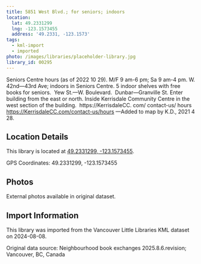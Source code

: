 ```yaml
---
title: 5851 West Blvd.; for seniors; indoors
location:
  lat: 49.2331299
  lng: -123.1573455
  address: '49.2331, -123.1573'
tags:
  - kml-import
  - imported
photo: /images/libraries/placeholder-library.jpg
library_id: 00295
---
```

Seniors Centre hours (as of 2022 10 29).
M/F 9 am-6 pm; Sa 9 am-4 pm.
W. 42nd—43rd Ave; indoors in Seniors Centre.
5 indoor shelves with free books for seniors.  
Yew St.—W. Boulevard.  Dunbar—Granville St.
Enter building from the east or north.
Inside Kerrisdale Community Centre in the 
west section of the building.  
https://KerrisdaleCC. com/ contact-us/ hours
https://KerrisdaleCC.com/contact-us/hours
—Added to map by K.D., 2021 4 28.

## Location Details

This library is located at [49.2331299, -123.1573455](https://www.google.com/maps?q=49.2331299,-123.1573455).

GPS Coordinates: 49.2331299, -123.1573455

## Photos

External photos available in original dataset.

## Import Information

This library was imported from the Vancouver Little Libraries KML dataset on 2024-08-08.

Original data source: Neighbourhood book exchanges 2025.8.6.revision; Vancouver, BC, Canada
